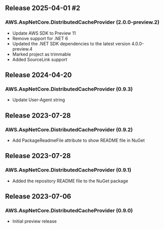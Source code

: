 ## Release 2025-04-01 #2

### AWS.AspNetCore.DistributedCacheProvider (2.0.0-preview.2)
* Update AWS SDK to Preview 11
* Remove support for .NET 6
* Updated the .NET SDK dependencies to the latest version 4.0.0-preview.4
* Marked project as trimmable
* Added SourceLink support

## Release 2024-04-20

### AWS.AspNetCore.DistributedCacheProvider (0.9.3)
- Update User-Agent string

## Release 2023-07-28

### AWS.AspNetCore.DistributedCacheProvider (0.9.2)
- Add PackageReadmeFile attribute to show README file in NuGet

## Release 2023-07-28

### AWS.AspNetCore.DistributedCacheProvider (0.9.1)
- Added the repository README file to the NuGet package

## Release 2023-07-06

### AWS.AspNetCore.DistributedCacheProvider (0.9.0)
- Initial preview release